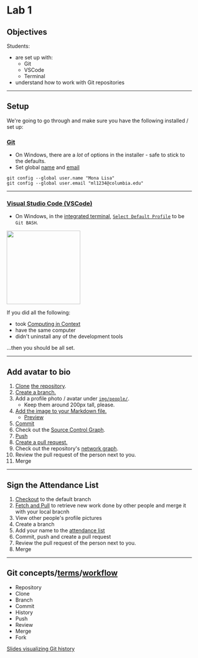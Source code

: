 # Lab 1

## Objectives

Students:

- are set up with:
  - Git
  - VSCode
  - Terminal
- understand how to work with Git repositories

---

## Setup

We're going to go through and make sure you have the following installed / set up:

### [Git](https://git-scm.com/downloads)

- On Windows, there are a _lot_ of options in the installer - safe to stick to the defaults.
- Set global [name](https://docs.github.com/en/get-started/getting-started-with-git/setting-your-username-in-git) and [email](https://docs.github.com/en/account-and-profile/setting-up-and-managing-your-personal-account-on-github/managing-email-preferences/setting-your-commit-email-address#setting-your-commit-email-address-in-git)

```
git config --global user.name "Mona Lisa"
git config --global user.email "ml1234@columbia.edu"
```

---

### [Visual Studio Code (VSCode)](https://code.visualstudio.com/)

- On Windows, in the [integrated terminal](https://code.visualstudio.com/docs/terminal/getting-started), [`Select Default Profile`](https://code.visualstudio.com/docs/terminal/profiles) to be `Git BASH`.

<img src="https://code.visualstudio.com/assets/docs/terminal/basics/terminal-dropdown.png" width="200" height="200" />

If you did all the following:

- took [Computing in Context](https://computing-in-context.afeld.me/)
- have the same computer
- didn't uninstall any of the development tools

…then you should be all set.

---

## Add avatar to bio

1. [Clone](https://code.visualstudio.com/docs/sourcecontrol/intro-to-git#_clone-a-repository-locally) [the repository](https://github.com/advanced-computing/course-materials).
1. [Create a branch.](https://code.visualstudio.com/docs/sourcecontrol/overview#_branches-and-tags)
1. Add a profile photo / avatar under [`img/people/`](../img/people/).
   - Keep them around 200px tall, please.
1. [Add the image to your Markdown file.](https://www.markdownguide.org/basic-syntax/#images-1)
   - [Preview](https://code.visualstudio.com/docs/languages/markdown#_markdown-preview)
1. [Commit](https://code.visualstudio.com/docs/sourcecontrol/overview#_commit)
1. Check out the [Source Control Graph](https://code.visualstudio.com/docs/sourcecontrol/overview#_source-control-graph).
1. [Push](https://code.visualstudio.com/docs/sourcecontrol/overview#_remotes)
1. [Create a pull request.](https://docs.github.com/en/pull-requests/collaborating-with-pull-requests/proposing-changes-to-your-work-with-pull-requests/creating-a-pull-request)
1. Check out the repository's [network graph](https://github.com/advanced-computing/course-materials/network).
1. Review the pull request of the person next to you.
1. Merge

---

## Sign the Attendance List

1. [Checkout](https://code.visualstudio.com/docs/sourcecontrol/overview#_branches-and-tags) to the default branch
1. [Fetch and Pull](https://code.visualstudio.com/docs/sourcecontrol/overview#_source-control-graph) to retrieve new work done by other people and merge it with your local bracnh
1. View other people's profile pictures
1. Create a branch
1. Add your name to the [attendance list](attendance_example_lab_01.md)
1. Commit, push and create a pull request
1. Review the pull request of the person next to you.
1. Merge

---

## Git concepts/[terms](https://docs.github.com/en/get-started/learning-about-github/github-glossary)/[workflow](https://docs.github.com/en/get-started/using-github/github-flow)

- Repository
- Clone
- Branch
- Commit
- History
- Push
- Review
- Merge
- Fork

[Slides visualizing Git history](https://speakerdeck.com/aidanfeldman/git-graphically)
